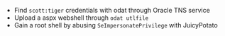 - Find `scott:tiger` credentials with odat through Oracle TNS service
- Upload a aspx webshell through `odat utlfile`
- Gain a root shell by abusing `SeImpersonatePrivilege` with JuicyPotato